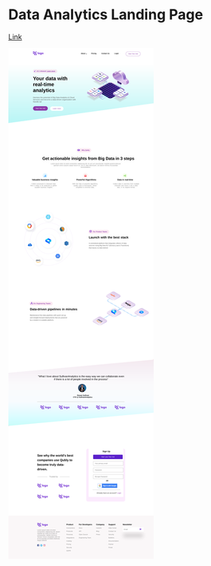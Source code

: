 # Data Analytics Landing Page

[Link](https://data-analytics-landing-page16.netlify.app)

![Project 12](./output.png)

